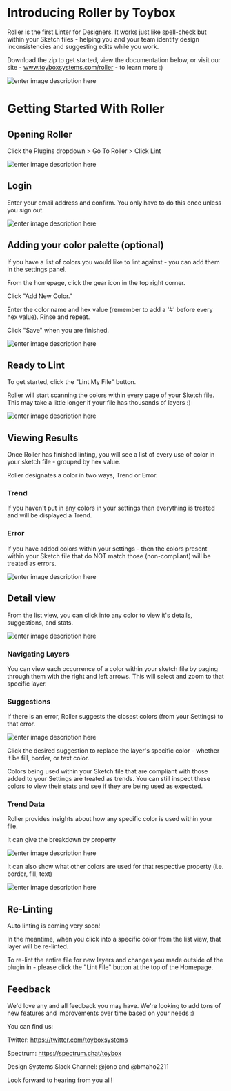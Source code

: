 
# Introducing Roller by Toybox
Roller is the first Linter for Designers. It works just like spell-check but within your Sketch files - helping you and your team identify design inconsistencies and suggesting edits while you work.

Download the zip to get started, view the documentation below, or visit our site - www.toyboxsystems.com/roller - to learn more :) 


![enter image description here](http://toybox-public.s3.amazonaws.com/linthero.png)


# Getting Started With Roller

## Opening Roller
Click the Plugins dropdown > Go To Roller > Click Lint

![enter image description here](http://toybox-public.s3.amazonaws.com/Lint%20Menu.png)


## Login
Enter your email address and confirm. You only have to do this once unless you sign out.

![enter image description here](http://toybox-public.s3.amazonaws.com/Sign%20Up.png)

## Adding your color palette (optional)
If you have a list of colors you would like to lint against - you can add them in the settings panel.

From the homepage, click the gear icon in the top right corner.

Click "Add New Color."

Enter the color name and hex value (remember to add a '#' before every hex value). Rinse and repeat.

Click "Save" when you are finished.

![enter image description here](http://toybox-public.s3.amazonaws.com/Settings.png)

## Ready to Lint
To get started, click the "Lint My File" button.

Roller will start scanning the colors within every page of your Sketch file. This may take a little longer if your file has thousands of layers :)

![enter image description here](http://toybox-public.s3.amazonaws.com/Click%20Lint%20My%20File.png)

## Viewing Results
Once Roller has finished linting, you will see a list of every use of color in your sketch file - grouped by hex value.

Roller designates a color in two ways, Trend or Error.

### Trend
If you haven't put in any colors in your settings then everything is treated and will be displayed a Trend.

### Error
If you have added colors within your settings - then the colors present within your Sketch file that do NOT match those (non-compliant) will be treated as errors.

![enter image description here](http://toybox-public.s3.amazonaws.com/List.png)

## Detail view
From the list view, you can click into any color to view it's details, suggestions, and stats.

![enter image description here](http://toybox-public.s3.amazonaws.com/Top%20of%20Detail%20View.png)

### Navigating Layers
You can view each occurrence of a color within your sketch file by paging through them with the right and left arrows. This will select and zoom to that specific layer.

### Suggestions
If there is an error, Roller suggests the closest colors (from your Settings) to that error.

![enter image description here](http://toybox-public.s3.amazonaws.com/Suggestions.png)

Click the desired suggestion to replace the layer's specific color - whether it be fill, border, or text color.

Colors being used within your Sketch file that are compliant with those added to your Settings are treated as trends. You can still inspect these colors to view their stats and see if they are being used as expected. 

### Trend Data
Roller provides insights about how any specific color is used within your file.

It can give the breakdown by property

![enter image description here](http://toybox-public.s3.amazonaws.com/Border%20Pie.png)

It can also show what other colors are used for that respective property (i.e. border, fill, text)

![enter image description here](http://toybox-public.s3.amazonaws.com/Color%20Pie.png)

## Re-Linting 
Auto linting is coming very soon!

In the meantime, when you click into a specific color from the list view, that layer will be re-linted.

To re-lint the entire file for new layers and changes you made outside of the plugin in - please click the "Lint File" button at the top of the Homepage.

## Feedback
We'd love any and all feedback you may have. We're looking to add tons of new features and improvements over time based on your needs :) 

You can find us:

Twitter: https://twitter.com/toyboxsystems

Spectrum: https://spectrum.chat/toybox

Design Systems Slack Channel: @jono and @bmaho2211

Look forward to hearing from you all!
